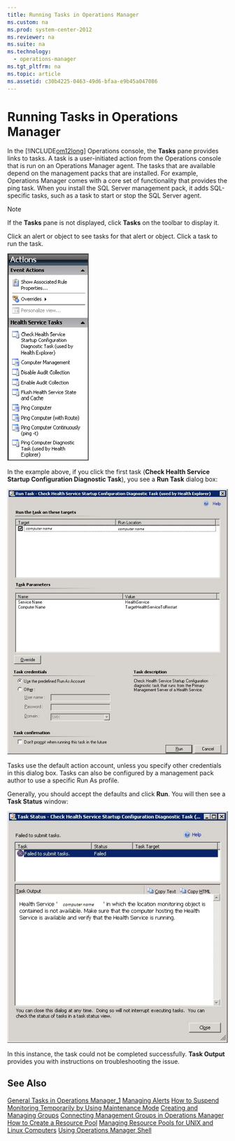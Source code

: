 ```yaml
---
title: Running Tasks in Operations Manager
ms.custom: na
ms.prod: system-center-2012
ms.reviewer: na
ms.suite: na
ms.technology: 
  - operations-manager
ms.tgt_pltfrm: na
ms.topic: article
ms.assetid: c30b4225-0463-49d6-bfaa-e9b45a047086
---
```

# Running Tasks in Operations Manager
In the [!INCLUDE[om12long](../Token/om12long_md.md)] Operations console, the **Tasks** pane provides links to tasks. A task is a user\-initiated action from the Operations console that is run on an Operations Manager agent. The tasks that are available depend on the management packs that are installed. For example, Operations Manager comes with a core set of functionality that provides the ping task. When you install the SQL Server management pack, it adds SQL\-specific tasks, such as a task to start or stop the SQL Server agent.

> [!NOTE]
> If the **Tasks** pane is not displayed, click **Tasks** on the toolbar to display it.

Click an alert or object to see tasks for that alert or object. Click a task to run the task.

![](../Image/Tasks.gif)

In the example above, if you click the first task \(**Check Health Service Startup Configuration Diagnostic Task**\), you see a **Run Task** dialog box:

![](../Image/RunTasks.gif)

Tasks use the default action account, unless you specify other credentials in this dialog box. Tasks can also be configured by a management pack author to use a specific Run As profile.

Generally, you should accept the defaults and click **Run**. You will then see a **Task Status** window:

![](../Image/TaskStatus.gif)

In this instance, the task could not be completed successfully. **Task Output** provides you with instructions on troubleshooting the issue.

## See Also
[General Tasks in Operations Manager_1](../Topic/General-Tasks-in-Operations-Manager_1.md)
[Managing Alerts](../Topic/Managing-Alerts.md)
[How to Suspend Monitoring Temporarily by Using Maintenance Mode](../Topic/How-to-Suspend-Monitoring-Temporarily-by-Using-Maintenance-Mode.md)
[Creating and Managing Groups](../Topic/Creating-and-Managing-Groups.md)
[Connecting Management Groups in Operations Manager](../Topic/Connecting-Management-Groups-in-Operations-Manager.md)
[How to Create a Resource Pool](../Topic/How-to-Create-a-Resource-Pool.md)
[Managing Resource Pools for UNIX and Linux Computers](../Topic/Managing-Resource-Pools-for-UNIX-and-Linux-Computers.md)
[Using Operations Manager Shell](../Topic/Using-Operations-Manager-Shell.md)

